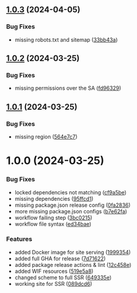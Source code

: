 ## [1.0.3](https://github.com/GonzaloHirsch/nuxt-blog-starter-ssr/compare/v1.0.2...v1.0.3) (2024-04-05)


### Bug Fixes

* missing robots.txt and sitemap ([33bb43a](https://github.com/GonzaloHirsch/nuxt-blog-starter-ssr/commit/33bb43a95516ad27b3d38484737b339a8aa27b15))

## [1.0.2](https://github.com/GonzaloHirsch/nuxt-blog-starter-ssr/compare/v1.0.1...v1.0.2) (2024-03-25)


### Bug Fixes

* missing permissions over the SA ([fd96329](https://github.com/GonzaloHirsch/nuxt-blog-starter-ssr/commit/fd9632946c70fc07bb1edf2a7894ba1f6a38f95f))

## [1.0.1](https://github.com/GonzaloHirsch/nuxt-blog-starter-ssr/compare/v1.0.0...v1.0.1) (2024-03-25)


### Bug Fixes

* missing region ([564e7c7](https://github.com/GonzaloHirsch/nuxt-blog-starter-ssr/commit/564e7c753bc561e2159311b1dc38128198837dbe))

# 1.0.0 (2024-03-25)


### Bug Fixes

* locked dependencies not matching ([cf9a5be](https://github.com/GonzaloHirsch/nuxt-blog-starter-ssr/commit/cf9a5be73d92b8d559c568691ef024c8729cd093))
* missing dependencies ([95ffcd1](https://github.com/GonzaloHirsch/nuxt-blog-starter-ssr/commit/95ffcd109c4b99eb703069613aaa1e7a095cdda8))
* missing package.json release config ([0fa2836](https://github.com/GonzaloHirsch/nuxt-blog-starter-ssr/commit/0fa28360ca1eb574b90a6d0554a1d77a73612451))
* more missing package.json configs ([b7e62fa](https://github.com/GonzaloHirsch/nuxt-blog-starter-ssr/commit/b7e62fad4dc3f2019ab1d79f5e516f8dfc450bdb))
* workflow failing step ([3bc0215](https://github.com/GonzaloHirsch/nuxt-blog-starter-ssr/commit/3bc02152ad1e541386b62ccecf60afb739801998))
* workflow file syntax ([ed34bae](https://github.com/GonzaloHirsch/nuxt-blog-starter-ssr/commit/ed34baefb44136d1e00aa42d09374209d36f4266))


### Features

* added Docker image for site serving ([1999354](https://github.com/GonzaloHirsch/nuxt-blog-starter-ssr/commit/19993547357e550dda66e1df994315cdb3c5aa6d))
* added full GHA for release ([7d71622](https://github.com/GonzaloHirsch/nuxt-blog-starter-ssr/commit/7d71622d857f47d22cd6c4749142acf4756ed02f))
* added package release actions & lint ([12c458e](https://github.com/GonzaloHirsch/nuxt-blog-starter-ssr/commit/12c458e3e07d6c393d44645e519f604ed04676c7))
* added WIF resources ([519e5a8](https://github.com/GonzaloHirsch/nuxt-blog-starter-ssr/commit/519e5a8f1510e04577ed7b00ddc91612606d6afd))
* changed scheme to full SSR ([649335e](https://github.com/GonzaloHirsch/nuxt-blog-starter-ssr/commit/649335e5fc649cec38c051c72930b69b224497a3))
* working site for SSR ([089dcd6](https://github.com/GonzaloHirsch/nuxt-blog-starter-ssr/commit/089dcd69542fb22455e05df5e8e9984e0708d5b7))
